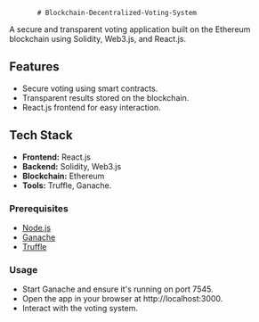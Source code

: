            # Blockchain-Decentralized-Voting-System

A secure and transparent voting application built on the Ethereum blockchain using Solidity, Web3.js, and React.js.

## Features
- Secure voting using smart contracts.
- Transparent results stored on the blockchain.
- React.js frontend for easy interaction.

## Tech Stack
- **Frontend:** React.js
- **Backend:** Solidity, Web3.js
- **Blockchain:** Ethereum
- **Tools:** Truffle, Ganache.

### Prerequisites
- [Node.js](https://nodejs.org/)
- [Ganache](https://trufflesuite.com/ganache/)
- [Truffle](https://trufflesuite.com/)

### Usage
- Start Ganache and ensure it's running on port 7545.
- Open the app in your browser at http://localhost:3000.
- Interact with the voting system.
